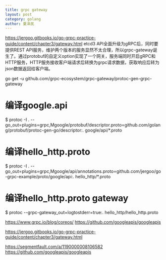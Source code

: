 ```yaml
---
title: grpc gateway
layout: post
category: golang
author: 夏泽民
---
```

https://jergoo.gitbooks.io/go-grpc-practice-guide/content/chapter3/gateway.html
etcd3 API全面升级为gRPC后，同时要提供REST API服务，维护两个版本的服务显然不太合理，所以grpc-gateway诞生了。通过protobuf的自定义option实现了一个网关，服务端同时开启gRPC和HTTP服务，HTTP服务接收客户端请求后转换为grpc请求数据，获取响应后转为json数据返回给客户端。

go get -u github.com/grpc-ecosystem/grpc-gateway/protoc-gen-grpc-gateway

# 编译google.api
$ protoc -I . --go_out=plugins=grpc,Mgoogle/protobuf/descriptor.proto=github.com/golang/protobuf/protoc-gen-go/descriptor:. google/api/*.proto

# 编译hello_http.proto
$ protoc -I . --go_out=plugins=grpc,Mgoogle/api/annotations.proto=github.com/jergoo/go-grpc-example/proto/google/api:. hello_http/*.proto

# 编译hello_http.proto gateway
$ protoc --grpc-gateway_out=logtostderr=true:. hello_http/hello_http.proto

<!-- more -->
https://www.grpc.io/blog/coreos/
https://github.com/googleapis/googleapis

https://jergoo.gitbooks.io/go-grpc-practice-guide/content/chapter3/gateway.html

https://segmentfault.com/a/1190000008106582
https://github.com/googleapis/googleapis
